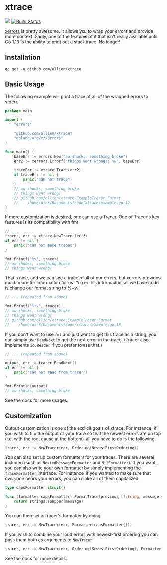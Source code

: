 # xtrace

[![](https://godoc.org/github.com/ollien/xtrace?status.svg)](http://godoc.org/github.com/ollien/xtrace)
[![Build Status](https://travis-ci.com/ollien/xtrace.svg?branch=master)](https://travis-ci.com/ollien/xtrace)

[xerrors](https://godoc.org/golang.org/x/xerrors) is pretty awesome. It allows you to wrap your errors and provide more context. Sadly, one of the features of it that isn't really available until Go 1.13 is the ability to print out a stack trace. No longer!

## Installation

`go get -u github.com/ollien/xtrace`

## Basic Usage

The following example will print a trace of all of the wrapped errors to stderr.
```go
package main

import (
	"errors"

	"github.com/ollien/xtrace"
	"golang.org/x/xerrors"
)

func main() {
	baseErr := errors.New("aw shucks, something broke")
	err2 := xerrors.Errorf("things went wrong!: %w", baseErr)

	traceErr := xtrace.Trace(err2)
	if traceErr != nil {
		panic("can not trace")
	}
	// aw shucks, something broke
	// things went wrong!
	// github.com/ollien/xtrace.ExampleTracer_Format
	//    /home/nick/Documents/code/xtrace/example.go:12
}
```

If more customization is desired, one can use a Tracer. One of Tracer's key features is its compatibility with fmt.

```go
// ...
tracer, err := xtrace.NewTracer(err2)
if err != nil {
	panic("can not make tracer")
}

fmt.Printf("%v", tracer)
// aw shucks, something broke
// things went wrong!
```

That's nice, and we can see a trace of all of our errors, but xerrors provides much more for information for us. To get this information, all we have to do is change our format string to %+v.

```go
// ... (repeated from above)

fmt.Printf("%+v", tracer)
// aw shucks, something broke
// things went wrong!
// github.com/ollien/xtrace.ExampleTracer_Format
//    /home/nick/Documents/code/xtrace/example.go:18
```

If you don't want to use `fmt` and just want to get this trace as a string, you can simply use `ReadNext` to get the next error in the trace. (Tracer also implements `io.Reader` if you prefer to use that.)

```go
// ... (repeated from above)

output, err := tracer.ReadNext()
if err != nil {
	panic("can not read from tracer")
}

fmt.Println(output)
// aw shucks, something broke
```

See the docs for more usages.

## Customization

Output customization is one of the explicit goals of xtrace. For instance, if you wish to flip the output of your trace so that the newest errors are on top (i.e. with the root cause at the bottom), all you have to do is the following.
```go
tracer, err := NewTracer(err, Ordering(NewestFirstOrdering))
```

You can also set up custom formatters for your traces. There are several included (such as `NestedMessageFormatter` and `NilFormatter`). If you want, you can also write your own formatter by simply implementing the `TraceFormatter` interface. For instance, if you wanted to make sure that _everyone_ hears your errors, you can make all of them capitalized.

```go
type capsFormatter struct{}

func (formatter capsFormatter) FormatTrace(previous []string, message string) string {
	return strings.ToUpper(message)
}
```

You can then set a Tracer's formatter by doing
```go
tracer, err := NewTracer(err, Formatter(capsFormatter{}))
```

If you wish to combine your loud errors with newest-first ordering you can pass them both as arguments to `NewTracer`.

```go
tracer, err := NewTracer(err, Ordering(NewestFirstOrdering), Formatter(capsFormatter{}))
```

See the docs for more details.